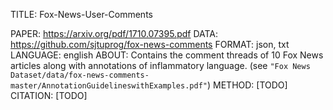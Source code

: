 TITLE: Fox-News-User-Comments

PAPER: https://arxiv.org/pdf/1710.07395.pdf
DATA: https://github.com/sjtuprog/fox-news-comments
FORMAT: json, txt
LANGUAGE: english
ABOUT: Contains the comment threads of 10 Fox News articles along with annotations of inflammatory language. (see `"Fox News Dataset/data/fox-news-comments-master/AnnotationGuidelineswithExamples.pdf"`)
METHOD: [TODO]
CITATION: [TODO]